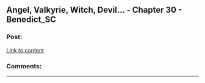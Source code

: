 ## Angel, Valkyrie, Witch, Devil... - Chapter 30 - Benedict_SC

### Post:

[Link to content](http://archiveofourown.org/works/9402014/chapters/27000300)

### Comments:

---


